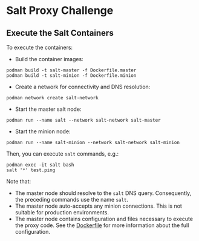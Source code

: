 # Salt Proxy Challenge

## Execute the Salt Containers

To execute the containers:

* Build the container images:

```
podman build -t salt-master -f Dockerfile.master
podman build -t salt-minion -f Dockerfile.minion 
```

* Create a network for connectivity and DNS resolution:

```
podman network create salt-network 
```

* Start the master salt node:

```
podman run --name salt --network salt-network salt-master
```

* Start the minion node:

```
podman run --name salt-minion --network salt-network salt-minion
```

Then, you can execute `salt` commands, e.g.:

```
podman exec -it salt bash
salt '*' test.ping
```

Note that:

* The master node should resolve to the `salt` DNS query. Consequently, the preceding commands use the name `salt`.
* The master node auto-accepts any minion connections. This is not suitable for production environments.
* The master node contains configuration and files necessary to execute the proxy code. See the [Dockerfile](./Dockerfile.master) for more information about the full configuration. 
